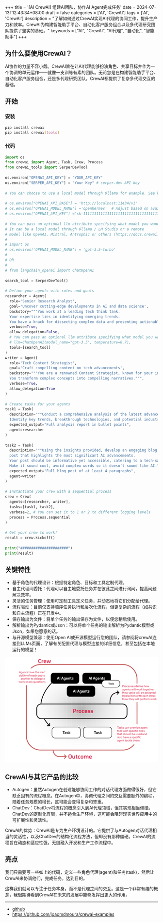 +++
title = '[AI CrewAI] 组建AI团队，协作AI Agent完成任务'
date = 2024-07-13T12:43:34+08:00
draft = false
categories = ['AI', 'CrewAI']
tags = ['AI', 'CrewAI']
description = "了解如何通过CrewAI实现AI代理的协同工作，提升生产力和效率。CrewAI为构建智能助手平台、自动化客户服务组合以及多代理研究团队提供了坚实的基础。"
keywords = ["AI", "CrewAI", "AI代理", "自动化", "智能助手"]
+++

## 为什么要使用CrewAI？
AI协作的力量不容小觑。CrewAI旨在让AI代理能够扮演角色、共享目标并作为一个协调的单元运作——就像一支训练有素的团队。无论您是在构建智能助手平台、自动化客户服务组合，还是多代理研究团队，CrewAI都提供了复杂多代理交互的基础。

## 开始

### 安装

```bash
pip install crewai
pip install crewai[tools]
```

### 代码

```python
import os
from crewai import Agent, Task, Crew, Process
from crewai_tools import SerperDevTool

os.environ["OPENAI_API_KEY"] = "YOUR_API_KEY"
os.environ["SERPER_API_KEY"] = "Your Key" # serper.dev API key

# You can choose to use a local model through Ollama for example. See https://docs.crewai.com/how-to/LLM-Connections/ for more information.

# os.environ["OPENAI_API_BASE"] = 'http://localhost:11434/v1'
# os.environ["OPENAI_MODEL_NAME"] ='openhermes'  # Adjust based on available model
# os.environ["OPENAI_API_KEY"] ='sk-111111111111111111111111111111111111111111111111'

# You can pass an optional llm attribute specifying what model you wanna use.
# It can be a local model through Ollama / LM Studio or a remote
# model like OpenAI, Mistral, Antrophic or others (https://docs.crewai.com/how-to/LLM-Connections/)
#
# import os
# os.environ['OPENAI_MODEL_NAME'] = 'gpt-3.5-turbo'
#
# OR
#
# from langchain_openai import ChatOpenAI

search_tool = SerperDevTool()

# Define your agents with roles and goals
researcher = Agent(
  role='Senior Research Analyst',
  goal='Uncover cutting-edge developments in AI and data science',
  backstory="""You work at a leading tech think tank.
  Your expertise lies in identifying emerging trends.
  You have a knack for dissecting complex data and presenting actionable insights.""",
  verbose=True,
  allow_delegation=False,
  # You can pass an optional llm attribute specifying what model you wanna use.
  # llm=ChatOpenAI(model_name="gpt-3.5", temperature=0.7),
  tools=[search_tool]
)
writer = Agent(
  role='Tech Content Strategist',
  goal='Craft compelling content on tech advancements',
  backstory="""You are a renowned Content Strategist, known for your insightful and engaging articles.
  You transform complex concepts into compelling narratives.""",
  verbose=True,
  allow_delegation=True
)

# Create tasks for your agents
task1 = Task(
  description="""Conduct a comprehensive analysis of the latest advancements in AI in 2024.
  Identify key trends, breakthrough technologies, and potential industry impacts.""",
  expected_output="Full analysis report in bullet points",
  agent=researcher
)

task2 = Task(
  description="""Using the insights provided, develop an engaging blog
  post that highlights the most significant AI advancements.
  Your post should be informative yet accessible, catering to a tech-savvy audience.
  Make it sound cool, avoid complex words so it doesn't sound like AI.""",
  expected_output="Full blog post of at least 4 paragraphs",
  agent=writer
)

# Instantiate your crew with a sequential process
crew = Crew(
  agents=[researcher, writer],
  tasks=[task1, task2],
  verbose=2, # You can set it to 1 or 2 to different logging levels
  process = Process.sequential
)

# Get your crew to work!
result = crew.kickoff()

print("######################")
print(result)
```

## 关键特性
- 基于角色的代理设计：根据特定角色、目标和工具定制代理。
- 自主代理间委托：代理可以自主地委托任务并在彼此之间进行询问，提高问题解决效率。
- 灵活的任务管理：使用可定制工具定义任务，并动态地将它们分配给代理。
- 流程驱动：目前仅支持顺序任务执行和层次化流程，但更复杂的流程（如共识和自主流程）正在开发中。
- 保存输出为文件：将单个任务的输出保存为文件，以便您稍后使用。
- 解析输出为Pydantic或Json：可以将单个任务的输出解析为Pydantic模型或Json，如果您愿意的话。
- 与开源模型兼容：使用Open AI或开源模型运行您的团队，请参阅将crewAI连接到LLMs页面，了解有关配置代理与模型连接的详细信息，甚至包括在本地运行的模型！

![crewAI-mindmap](crewAI-mindmap.png)

## CrewAI与其它产品的比较
- Autogen：虽然Autogen在创建能够协同工作的对话代理方面做得很好，但它缺乏固有的流程概念。在Autogen中，协调代理之间的交互需要额外的编程，随着任务规模的增长，这可能会变得复杂和笨重。
- ChatDev：ChatDev将流程的概念引入到AI代理领域，但其实现相当僵硬。ChatDev的定制化有限，并不适合生产环境，这可能会阻碍现实世界应用中的可扩展性和灵活性。

CrewAI的优势：CrewAI是专为生产环境设计的。它提供了与Autogen对话代理相当的灵活性，以及ChatDev的结构化流程方法，但却没有那种僵硬。CrewAI的流程旨在动态和适应性强，无缝融入开发和生产工作流程中。

## 亮点

我们只需要写一些如上的代码，定义一些角色代理(agent)和任务(task)，然后让CrewAI来协调他们，完成任务，达到目的。

这样我们就可以专注于任务本身，而不是代理之间的交互。这是一个非常有趣的概念，我很期待看到CrewAI在未来的发展中能够发挥出更大的作用。

---

- [github](https://github.com/crewAIInc/crewAI)
- https://github.com/joaomdmoura/crewai-examples
<!-- - [AI 博客 - 从零开始学AI](...) -->
<!-- - [AI Blog - Learn AI from scratch](...) -->
<!-- - [公众号 - 从零开始学AI](...) -->
<!-- - [CSDN - 从零开始学AI](...) -->
<!-- - [掘金 - 从零开始学AI](...) -->
<!-- - [知乎 - 从零开始学AI](...) -->
<!-- - [阿里云 - 从零开始学AI](...) -->
<!-- - [腾讯云 - 从零开始学AI](...) -->
